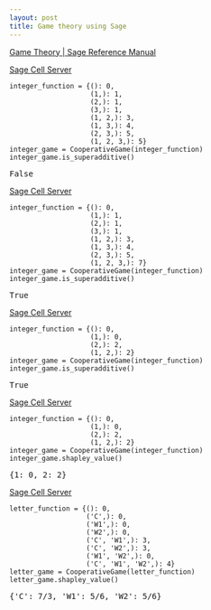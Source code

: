 ```yaml
---
layout: post
title: Game theory using Sage
---
```


[Game Theory \| Sage Reference Manual](https://doc.sagemath.org/html/en/reference/game_theory/index.html)

[Sage Cell Server](https://sagecell.sagemath.org/?z=eJzLzCtJTU8tik8rzUsuyczPU7BVqNbQtFIw0OHlUsACNAx1gLKGuGSN8Moa45U11FEAazfGowBsgglu2yEKTPFaAVVTy8uVCfV8emJuKtDjzvn5BalFiSWZZanuQBGNTLSw0UTVoZdZHF9cCtKRkpIJ0qShCQAEYEYd&lang=sage&interacts=eJyLjgUAARUAuQ==)

```
integer_function = {(): 0,
                    (1,): 1,
                    (2,): 1,
                    (3,): 1,
                    (1, 2,): 3,
                    (1, 3,): 4,
                    (2, 3,): 5,
                    (1, 2, 3,): 5}
integer_game = CooperativeGame(integer_function)
integer_game.is_superadditive()
```

<samp>False</samp>

[Sage Cell Server](https://sagecell.sagemath.org/?z=eJzLzCtJTU8tik8rzUsuyczPU7BVqNbQtFIw0OHlUsACNAx1gLKGuGSN8Moa45U11FEAazfGowBsgglu2yEKTPFaAVFjXsvLlQn1fHpibirQ4875-QWpRYklmWWp7kARjUy0sNFE1aGXWRxfXArSkZKSCdKkoQkABQpGHw==&lang=sage&interacts=eJyLjgUAARUAuQ==)

```
integer_function = {(): 0,
                    (1,): 1,
                    (2,): 1,
                    (3,): 1,
                    (1, 2,): 3,
                    (1, 3,): 4,
                    (2, 3,): 5,
                    (1, 2, 3,): 7}
integer_game = CooperativeGame(integer_function)
integer_game.is_superadditive()
```

<samp>True</samp>

[Sage Cell Server](https://sagecell.sagemath.org/?z=eJzLzCtJTU8tik8rzUsuyczPU7BVqNbQtFIw0OHlUsACNAx18MkagWSNcOtVgCio5eXKhFqcnpibCrTUOT-_ILUosSSzLNUdKKKRieYuTVQdepnF8cWlIB0pKZkgTRqaAMibNCM=&lang=sage&interacts=eJyLjgUAARUAuQ==)

```
integer_function = {(): 0,
                    (1,): 0,
                    (2,): 2,
                    (1, 2,): 2}
integer_game = CooperativeGame(integer_function)
integer_game.is_superadditive()
```

<samp>True</samp>

[Sage Cell Server](https://sagecell.sagemath.org/?z=eJzLzCtJTU8tik8rzUsuyczPU7BVqNbQtFIw0OHlUsACNAx18MkagWSNcOtVgCio5eXKhFqcnpibCrTUOT-_ILUosSSzLNUdKKKRieYuTVQdesUZiQU5qZXxZYk5pakamgArxjLh&lang=sage&interacts=eJyLjgUAARUAuQ==)

```
integer_function = {(): 0,
                    (1,): 0,
                    (2,): 2,
                    (1, 2,): 2}
integer_game = CooperativeGame(integer_function)
integer_game.shapley_value()
```

<samp>{1: 0, 2: 2}</samp>


[Sage Cell Server](https://sagecell.sagemath.org/?z=eJzLSS0pSS2KTyvNSy7JzM9TsFWo1tC0UjDQ4eVSwAQa6s7qOvikww0JyBvhlwcarwAzxBi_IiP8ikCGKBBvH1ypSS0vVw4kUNITc1OBAeKcn1-QWpRYklmW6g4U0chBDTJNFPV6xRmJBTmplfFliTmlqRqaAG1jSRk=&lang=sage&interacts=eJyLjgUAARUAuQ==)

```
letter_function = {(): 0,
                   ('C',): 0,
                   ('W1',): 0,
                   ('W2',): 0,
                   ('C', 'W1',): 3,
                   ('C', 'W2',): 3,
                   ('W1', 'W2',): 0,
                   ('C', 'W1', 'W2',): 4}
letter_game = CooperativeGame(letter_function)
letter_game.shapley_value()
```

<samp>{'C': 7/3, 'W1': 5/6, 'W2': 5/6}</samp>